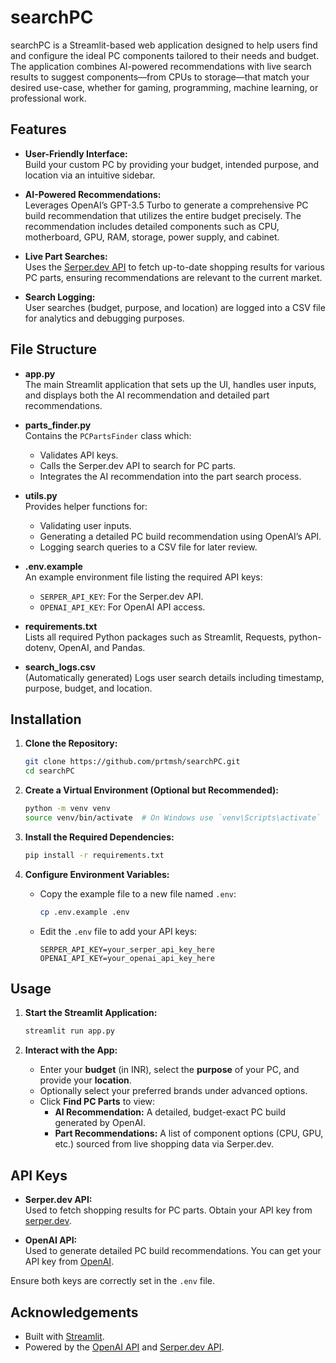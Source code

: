 # searchPC

searchPC is a Streamlit-based web application designed to help users find and configure the ideal PC components tailored to their needs and budget. The application combines AI-powered recommendations with live search results to suggest components—from CPUs to storage—that match your desired use-case, whether for gaming, programming, machine learning, or professional work.

## Features

- **User-Friendly Interface:**  
  Build your custom PC by providing your budget, intended purpose, and location via an intuitive sidebar.
  
- **AI-Powered Recommendations:**  
  Leverages OpenAI’s GPT-3.5 Turbo to generate a comprehensive PC build recommendation that utilizes the entire budget precisely. The recommendation includes detailed components such as CPU, motherboard, GPU, RAM, storage, power supply, and cabinet.
  
- **Live Part Searches:**  
  Uses the [Serper.dev API](https://serper.dev/) to fetch up-to-date shopping results for various PC parts, ensuring recommendations are relevant to the current market.
  
- **Search Logging:**  
  User searches (budget, purpose, and location) are logged into a CSV file for analytics and debugging purposes.

## File Structure

- **app.py**  
  The main Streamlit application that sets up the UI, handles user inputs, and displays both the AI recommendation and detailed part recommendations.

- **parts_finder.py**  
  Contains the `PCPartsFinder` class which:
  - Validates API keys.
  - Calls the Serper.dev API to search for PC parts.
  - Integrates the AI recommendation into the part search process.

- **utils.py**  
  Provides helper functions for:
  - Validating user inputs.
  - Generating a detailed PC build recommendation using OpenAI’s API.
  - Logging search queries to a CSV file for later review.

- **.env.example**  
  An example environment file listing the required API keys:
  - `SERPER_API_KEY`: For the Serper.dev API.
  - `OPENAI_API_KEY`: For OpenAI API access.

- **requirements.txt**  
  Lists all required Python packages such as Streamlit, Requests, python-dotenv, OpenAI, and Pandas.

- **search_logs.csv**  
  (Automatically generated) Logs user search details including timestamp, purpose, budget, and location.

## Installation

1. **Clone the Repository:**

   ```bash
   git clone https://github.com/prtmsh/searchPC.git
   cd searchPC
   ```

2. **Create a Virtual Environment (Optional but Recommended):**

   ```bash
   python -m venv venv
   source venv/bin/activate  # On Windows use `venv\Scripts\activate`
   ```

3. **Install the Required Dependencies:**

   ```bash
   pip install -r requirements.txt
   ```

4. **Configure Environment Variables:**

   - Copy the example file to a new file named `.env`:

     ```bash
     cp .env.example .env
     ```

   - Edit the `.env` file to add your API keys:

     ```
     SERPER_API_KEY=your_serper_api_key_here
     OPENAI_API_KEY=your_openai_api_key_here
     ```

## Usage

1. **Start the Streamlit Application:**

   ```bash
   streamlit run app.py
   ```

2. **Interact with the App:**

   - Enter your **budget** (in INR), select the **purpose** of your PC, and provide your **location**.
   - Optionally select your preferred brands under advanced options.
   - Click **Find PC Parts** to view:
     - **AI Recommendation:** A detailed, budget-exact PC build generated by OpenAI.
     - **Part Recommendations:** A list of component options (CPU, GPU, etc.) sourced from live shopping data via Serper.dev.

## API Keys

- **Serper.dev API:**  
  Used to fetch shopping results for PC parts. Obtain your API key from [serper.dev](https://serper.dev/).

- **OpenAI API:**  
  Used to generate detailed PC build recommendations. You can get your API key from [OpenAI](https://openai.com/).

Ensure both keys are correctly set in the `.env` file.

## Acknowledgements

- Built with [Streamlit](https://streamlit.io/).
- Powered by the [OpenAI API](https://openai.com/) and [Serper.dev API](https://serper.dev/).